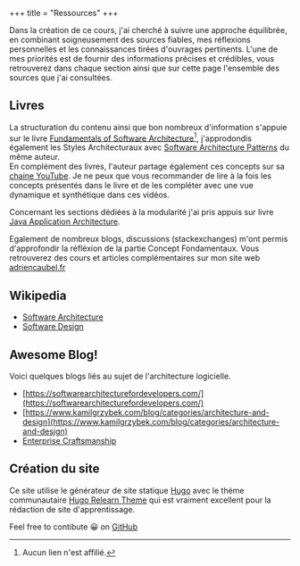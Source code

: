 +++ 
title = "Ressources" 
+++

Dans la création de ce cours, j'ai cherché à suivre une approche équilibrée, en combinant soigneusement des sources fiables, mes réflexions personnelles et les connaissances tirées d'ouvrages pertinents. L'une de mes priorités est de fournir des informations précises et crédibles, vous retrouverez dans chaque section ainsi que sur cette page l'ensemble des sources que j'ai consultées.

## Livres
La structuration du contenu ainsi que bon nombreux d'information s'appuie sur le livre [Fundamentals of Software Architecture](https://www.amazon.com/Fundamentals-Software-Architecture-Comprehensive-Characteristics/dp/1492043451)[^1], j'approdondis également les Styles Architecturaux avec [Software Architecture Patterns](https://www.oreilly.com/library/view/software-architecture-patterns/9781098134280/) du même auteur.  
En complément des livres, l'auteur partage également ces concepts sur sa [chaine YouTube](https://www.youtube.com/@markrichards5014). Je ne peux que vous recommander de lire à la fois les concepts présentés dans le livre et de les compléter avec une vue dynamique et synthétique dans ces vidéos.

Concernant les sections dédiées à la modularité j'ai pris appuis sur livre [Java Application Architecture](https://www.amazon.fr/Java-Application-Architecture-Modularity-Patterns/dp/0321247132#customerReviews).

Egalement de nombreux blogs, discussions (stackexchanges) m'ont permis d'approfondir la réfléxion de la partie Concept Fondamentaux. Vous retrouverez des cours et articles complémentaires sur mon site web [adriencaubel.fr](https://adriencaubel.fr)

[^1]: Aucun lien n'est affilié.

## Wikipedia
- [Software Architecture](https://en.wikipedia.org/wiki/Software_architecture)
- [Software Design](https://en.wikipedia.org/wiki/Software_design)

## Awesome Blog!
Voici quelques blogs liés au sujet de l'architecture logicielle.

- [https://softwarearchitecturefordevelopers.com/](https://softwarearchitecturefordevelopers.com/)
- [https://www.kamilgrzybek.com/blog/categories/architecture-and-design](https://www.kamilgrzybek.com/blog/categories/architecture-and-design)
- [Enterprise Craftsmanship](https://enterprisecraftsmanship.com/posts)

## Création du site
Ce site utilise le générateur de site statique [Hugo](https://gohugo.io/) avec le thème communautaire [Hugo Relearn Theme](https://mcshelby.github.io/hugo-theme-relearn/) qui est vraiment excellent pour la rédaction de site d'apprentissage.

Feel free to contibute 😀 on [GitHub](https://github.com/adrien1212/livre_architectures_relearn)